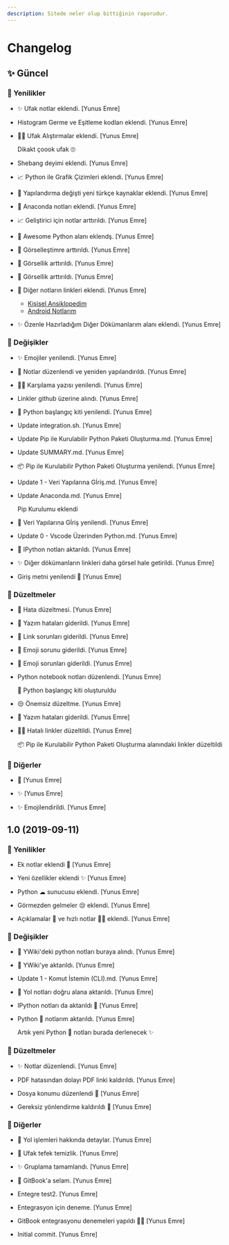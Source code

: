 ```yaml
---
description: Sitede neler olup bittiğinin raporudur.
---
```

# Changelog


## ✨ Güncel

### 🚀 Yenilikler

* ✨ Ufak notlar eklendi. [Yunus Emre]

* Histogram Germe ve Eşitleme kodları eklendi. [Yunus Emre]

* 👨‍💻 Ufak Alıştırmalar eklendi. [Yunus Emre]

  Dikakt çoook ufak 🙄

* Shebang deyimi eklendi. [Yunus Emre]

* 📈 Python ile Grafik Çizimleri eklendi. [Yunus Emre]

* 🗽 Yapılandırma değişti yeni türkçe kaynaklar eklendi. [Yunus Emre]

* 🐍 Anaconda notları eklendi. [Yunus Emre]

* 📈 Geliştirici için notlar arttırıldı. [Yunus Emre]

* 🚀 Awesome Python alanı eklendş. [Yunus Emre]

* 🚀 Görselleştimre arttırıldı. [Yunus Emre]

* 🚀 Görsellik arttırıldı. [Yunus Emre]

* 🚀 Görsellik arttırıldı. [Yunus Emre]

* 🔗 Diğer notların linkleri eklendi. [Yunus Emre]

  - [Kişisel Ansiklopedim](https://wiki.yemreak.com/)
  - [Android Notlarım](https://android.yemreak.com/)

* ✨ Özenle Hazırladığım Diğer Dökümanlarım alanı eklendi. [Yunus Emre]

### 🌌 Değişikler

* ✨ Emojiler yenilendi. [Yunus Emre]

* 🚀 Notlar düzenlendi ve yeniden yapılandırıldı. [Yunus Emre]

* 🙋‍♂️ Karşılama yazısı yenilendi. [Yunus Emre]

* Linkler github üzerine alındı. [Yunus Emre]

* 🧰 Python başlangıç kiti yenilendi. [Yunus Emre]

* Update integration.sh. [Yunus Emre]

* Update Pip ile Kurulabilir Python Paketi Oluşturma.md. [Yunus Emre]

* Update SUMMARY.md. [Yunus Emre]

* 📦 Pip ile Kurulabilir Python Paketi Oluşturma yenilendi. [Yunus Emre]

* Update 1 - Veri Yapılarına Gİriş.md. [Yunus Emre]

* Update Anaconda.md. [Yunus Emre]

  Pip Kurulumu eklendi

* 🚪 Veri Yapılarına Gİriş yenilendi. [Yunus Emre]

* Update 0 - Vscode Üzerinden Python.md. [Yunus Emre]

* 🚙 IPython notları aktarıldı. [Yunus Emre]

* ✨ Diğer dökümanların linkleri daha görsel hale getirildi. [Yunus Emre]

* Giriş metni yenilendi 🚀 [Yunus Emre]

### 🗽 Düzeltmeler

* 🐞 Hata düzeltmesi. [Yunus Emre]

* 🐞 Yazım hataları giderildi. [Yunus Emre]

* 🐞 Link sorunları giderildi. [Yunus Emre]

* 🐞 Emoji sorunu giderildi. [Yunus Emre]

* 🐞 Emoji sorunları giderildi. [Yunus Emre]

* Python notebook notları düzenlendi. [Yunus Emre]

  🧰 Python başlangıç kiti oluşturuldu

* 😒 Önemsiz düzeltme. [Yunus Emre]

* 🐛 Yazım hataları giderildi. [Yunus Emre]

* 👨‍🔧 Hatalı linkler düzeltildi. [Yunus Emre]

  📦 Pip ile Kurulabilir Python Paketi Oluşturma alanındaki linkler düzeltildi

### 📡 Diğerler

* 💫 [Yunus Emre]

* ✨ [Yunus Emre]

* ✨ Emojilendirildi. [Yunus Emre]


## 1.0 (2019-09-11)

### 🚀 Yenilikler

* Ek notlar eklendi 🚀 [Yunus Emre]

* Yeni özellikler eklendi ✨ [Yunus Emre]

* Python ☁ sunucusu eklendi. [Yunus Emre]

* Görmezden gelmeler 😒 eklendi. [Yunus Emre]

* Açıklamalar 📃 ve hızlı notlar 🏃‍♀️ eklendi. [Yunus Emre]

### 🌌 Değişikler

* 📖 YWiki'deki python notları buraya alındı. [Yunus Emre]

* 📖 YWiki'ye aktarıldı. [Yunus Emre]

* Update 1 - Komut İstemin (CLI).md. [Yunus Emre]

* 🚙 Yol notları doğru alana aktarıldı. [Yunus Emre]

* IPython notları da aktarıldı 🚀 [Yunus Emre]

* Python 🐍 notlarım aktarıldı. [Yunus Emre]

  Artık yeni Python 🐍 notları burada derlenecek ✨

### 🗽 Düzeltmeler

* ✨ Notlar düzenlendi. [Yunus Emre]

* PDF hatasından dolayı PDF linki kaldırıldı. [Yunus Emre]

* Dosya konumu düzenlendi 🐛 [Yunus Emre]

* Gereksiz yönlendirme kaldırıldı 🧹 [Yunus Emre]

### 📡 Diğerler

* 🎌 Yol işlemleri hakkında detaylar. [Yunus Emre]

* 🧹 Ufak tefek temizlik. [Yunus Emre]

* ✨ Gruplama tamamlandı. [Yunus Emre]

* 🔮 GitBook'a selam. [Yunus Emre]

* Entegre test2. [Yunus Emre]

* Entegrasyon için deneme. [Yunus Emre]

* GitBook entegrasyonu denemeleri yapıldı 👨‍🔧 [Yunus Emre]

* Initial commit. [Yunus Emre]


